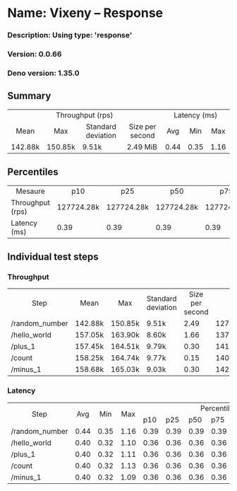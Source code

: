 # Name: Vixeny – Response 
  ### Description: Using type: 'response'
  ### Version: 0.0.66
  ### Deno version: 1.35.0

## Summary
<table>
<tr>
    <td align="center" colspan="4">Throughput (rps)</td>
    <td align="center" colspan="3">Latency (ms)</td>
</tr>
<tr>
    <td align="center">Mean</td>
    <td align="center">Max</td>
    <td align="center">Standard deviation</td>
    <td align="center">Size per second</td>
    <td align="center">Avg</td>
    <td align="center">Min</td>
    <td align="center">Max</td>
</tr>
<tr>
    <td>142.88k</td>
    <td>150.85k</td>
    <td>9.51k</td>
    <td>2.49 MiB</td>
    <td>0.44</td>
    <td>0.35</td>
    <td>1.16</td>
</tr>
</table>

## Percentiles

<table>
<tr>
  <td align="center">Mesaure</td>
  <td align="center">p10</td>
  <td align="center">p25</td>
  <td align="center">p50</td>
  <td align="center">p75</td>
  <td align="center">p90</td>
  <td align="center">p95</td>
  <td align="center">p99</td>
</tr>
<tr>
  <td>Throughput (rps)</td>
  <td>127724.28k</td>
  <td>127724.28k</td>
  <td>127724.28k</td>
  <td>127724.28k</td>
  <td>150846.52k</td>
  <td>150846.52k</td>
  <td>150846.52k</td>
</tr>
<tr>
  <td>Latency (ms)</td>
  <td>0.39</td>
  <td>0.39</td>
  <td>0.39</td>
  <td>0.39</td>
  <td>0.49</td>
  <td>0.57</td>
  <td>0.70</td>
</tr>
</table>

## Individual test steps

### Throughput

<table>
<tr>
  <td align="center" rowspan="2">Step</td>
  <td align="center" rowspan="2">Mean</td>
  <td align="center" rowspan="2">Max</td>
  <td align="center" rowspan="2">Standard deviation</td>
  <td align="center" rowspan="2">Size per second</td>
  <td align="center" colspan="7">Percentiles</td>
</tr>
<tr>
  <!-- still Step -->
  <!-- still Mean -->
  <!-- still Max -->
  <!-- still Standard deviation -->
  <!-- still Size per second -->
  <td align="center">p10</td>
  <td align="center">p25</td>
  <td align="center">p50</td>
  <td align="center">p75</td>
  <td align="center">p90</td>
  <td align="center">p95</td>
  <td align="center">p99</td>
</tr>
<tr>
  <td>/random_number</td>
  <td>142.88k</td>
  <td>150.85k</td>
  <td>9.51k</td>
  <td>2.49</td>
  <td>127724.28k</td>
  <td>127724.28k</td>
  <td>127724.28k</td>
  <td>127724.28k</td>
  <td>150846.52k</td>
  <td>150846.52k</td>
  <td>150846.52k</td>
</tr><tr>
  <td>/hello_world</td>
  <td>157.05k</td>
  <td>163.90k</td>
  <td>8.60k</td>
  <td>1.66</td>
  <td>137238.58k</td>
  <td>137238.58k</td>
  <td>137238.58k</td>
  <td>137238.58k</td>
  <td>163900.46k</td>
  <td>163900.46k</td>
  <td>163900.46k</td>
</tr><tr>
  <td>/plus_1</td>
  <td>157.45k</td>
  <td>164.51k</td>
  <td>9.79k</td>
  <td>0.30</td>
  <td>141260.46k</td>
  <td>141260.46k</td>
  <td>141260.46k</td>
  <td>141260.46k</td>
  <td>164508.04k</td>
  <td>164508.04k</td>
  <td>164508.04k</td>
</tr><tr>
  <td>/count</td>
  <td>158.25k</td>
  <td>164.74k</td>
  <td>9.77k</td>
  <td>0.15</td>
  <td>140706.65k</td>
  <td>140706.65k</td>
  <td>140706.65k</td>
  <td>140706.65k</td>
  <td>164739.23k</td>
  <td>164739.23k</td>
  <td>164739.23k</td>
</tr><tr>
  <td>/minus_1</td>
  <td>158.68k</td>
  <td>165.03k</td>
  <td>9.03k</td>
  <td>0.30</td>
  <td>142374.41k</td>
  <td>142374.41k</td>
  <td>142374.41k</td>
  <td>142374.41k</td>
  <td>165027.59k</td>
  <td>165027.59k</td>
  <td>165027.59k</td>
</tr></table>

### Latency

<table>
<tr>
  <td align="center" rowspan="2">Step</td>
  <td align="center" rowspan="2">Avg</td>
  <td align="center" rowspan="2">Min</td>
  <td align="center" rowspan="2">Max</td>
  <td align="center" colspan="7">Percentiles</td>
</tr>
<tr>
  <!-- still Avg -->
  <!-- still Min -->
  <!-- still Max -->
  <td>p10</td>
  <td>p25</td>
  <td>p50</td>
  <td>p75</td>
  <td>p90</td>
  <td>p95</td>
  <td>p99</td>
</tr>
<tr>
  <td>/random_number</td>
  <td>0.44</td>
  <td>0.35</td>
  <td>1.16</td>
  <td>0.39</td>
  <td>0.39</td>
  <td>0.39</td>
  <td>0.39</td>
  <td>0.49</td>
  <td>0.57</td>
  <td>0.70</td>
</tr><tr>
  <td>/hello_world</td>
  <td>0.40</td>
  <td>0.32</td>
  <td>1.10</td>
  <td>0.36</td>
  <td>0.36</td>
  <td>0.36</td>
  <td>0.36</td>
  <td>0.43</td>
  <td>0.47</td>
  <td>0.57</td>
</tr><tr>
  <td>/plus_1</td>
  <td>0.40</td>
  <td>0.32</td>
  <td>1.11</td>
  <td>0.36</td>
  <td>0.36</td>
  <td>0.36</td>
  <td>0.36</td>
  <td>0.43</td>
  <td>0.47</td>
  <td>0.56</td>
</tr><tr>
  <td>/count</td>
  <td>0.40</td>
  <td>0.32</td>
  <td>1.13</td>
  <td>0.36</td>
  <td>0.36</td>
  <td>0.36</td>
  <td>0.36</td>
  <td>0.43</td>
  <td>0.46</td>
  <td>0.55</td>
</tr><tr>
  <td>/minus_1</td>
  <td>0.40</td>
  <td>0.32</td>
  <td>1.09</td>
  <td>0.36</td>
  <td>0.36</td>
  <td>0.36</td>
  <td>0.36</td>
  <td>0.43</td>
  <td>0.46</td>
  <td>0.56</td>
</tr></table>